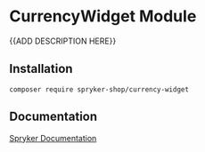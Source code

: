 # CurrencyWidget Module

{{ADD DESCRIPTION HERE}}

## Installation

```
composer require spryker-shop/currency-widget
```

## Documentation

[Spryker Documentation](https://academy.spryker.com)

